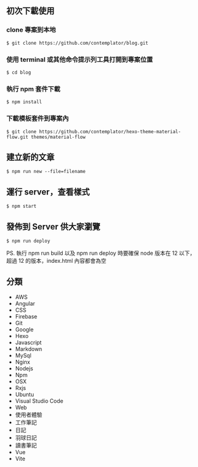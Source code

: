 ## 初次下載使用

### clone 專案到本地

```
$ git clone https://github.com/contemplator/blog.git
```

### 使用 terminal 或其他命令提示列工具打開到專案位置

```
$ cd blog
```

### 執行 npm 套件下載

```
$ npm install
```

### 下載模板套件到專案內

```
$ git clone https://github.com/contemplator/hexo-theme-material-flow.git themes/material-flow
```

## 建立新的文章

```
$ npm run new --file=filename
```

## 運行 server，查看樣式

```
$ npm start
```

## 發佈到 Server 供大家瀏覽

```
$ npm run deploy
```

PS. 執行 npm run build 以及 npm run deploy 時要確保 node 版本在 12 以下，超過 12 的版本，index.html 內容都會為空

## 分類

- AWS
- Angular
- CSS
- Firebase
- Git
- Google
- Hexo
- Javascript
- Markdown
- MySql
- Nginx
- Nodejs
- Npm
- OSX
- Rxjs
- Ubuntu
- Visual Studio Code
- Web
- 使用者體驗
- 工作筆記
- 日記
- 羽球日記
- 讀書筆記
- Vue
- Vite